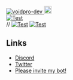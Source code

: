 <a href="https://github.com/voidpro-dev"><img src="https://komarev.com/ghpvc/?username=voidpro-dev" alt="voidpro-dev" />
<a href="http://twitter.com/voidpro_dev"><img height="20" src="https://img.shields.io/twitter/follow/voidpro_dev?label=Twitter&logo=twitter&style=flat"><br>
[![Test](https://github-readme-stats.vercel.app/api/wakatime?username=voidpro&layout=compact)](https://wakatime.com/@voidpro)<br>
// [![Test](https://github-readme-stats.vercel.app/api/top-langs?username=voidpro-dev&layout=compact)](https://github.com/voidpro-dev)
[![Test](https://github-profile-summary-cards.vercel.app/api/cards/profile-details?username=voidpro-dev&theme=default)](https://github.com/voidpro-dev)

## Links
 - [Discord](https://discord.gg/overlay)
 - [Twitter](https://twitter.com/voidpro_dev)
 - [Please invite my bot!](https://discord.com/api/oauth2/authorize?client_id=1030038517260222497&permissions=1380030147654&scope=bot%20applications.commands)
